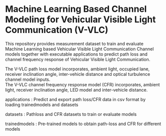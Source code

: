 # Machine Learning Based Channel Modeling for Vehicular Visible Light Communication (V-VLC)

This repository provides measurement dataset to train and evaluate Machine Learning based Vehicular Visible Light Communication Channel models together with executable applications to predict path loss and channel frequency response of Vehicular Visible Light Communication. 

The V-VLC path loss model incorporates, ambient light, occupied lane, receiver inclination angle, inter-vehicle distance and optical turbulence channel model inputs.\
The V-VLC channel frequency response model (CFR) incorporates, ambient light, receiver inclination angle, LED model and inter-vehicle distance. 

applications : Predict and export path loss/CFR data in csv format by loading trainedmodels and datasets

datasets : Pathloss and CFR datasets to train or evaluate models

trainedmodels : Pre-trained models to obtain path-loss and CFR for different models


